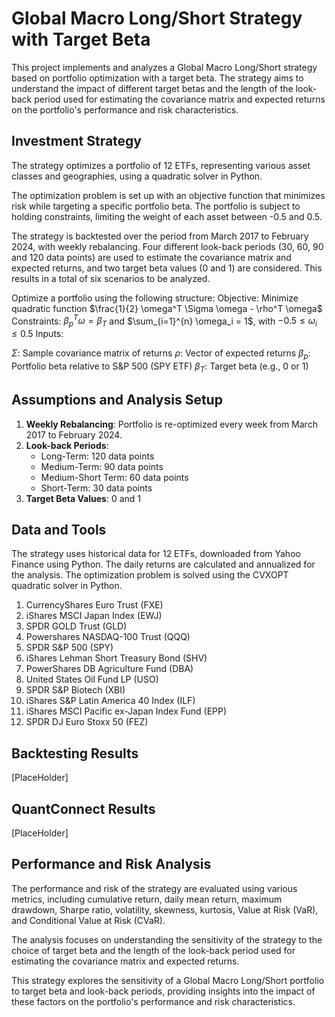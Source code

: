 # Global Macro Long/Short Strategy with Target Beta
This project implements and analyzes a Global Macro Long/Short strategy based on portfolio optimization with a target beta. The strategy aims to understand the impact of different target betas and the length of the look-back period used for estimating the covariance matrix and expected returns on the portfolio's performance and risk characteristics.

## Investment Strategy

The strategy optimizes a portfolio of 12 ETFs, representing various asset classes and geographies, using a quadratic solver in Python.

The optimization problem is set up with an objective function that minimizes risk while targeting a specific portfolio beta. The portfolio is subject to holding constraints, limiting the weight of each asset between -0.5 and 0.5.

The strategy is backtested over the period from March 2017 to February 2024, with weekly rebalancing. Four different look-back periods (30, 60, 90 and 120 data points) are used to estimate the covariance matrix and expected returns, and two target beta values (0 and 1) are considered. This results in a total of six scenarios to be analyzed.

Optimize a portfolio using the following structure:
Objective: Minimize quadratic function $\frac{1}{2} \omega^T \Sigma \omega - \rho^T \omega$
Constraints: $\beta_p^T \omega = \beta_T$ and $\sum_{i=1}^{n} \omega_i = 1$, with $-0.5 \leq \omega_i \leq 0.5$
Inputs:

$\Sigma$: Sample covariance matrix of returns
$\rho$: Vector of expected returns
$\beta_p$: Portfolio beta relative to S&P 500 (SPY ETF)
$\beta_T$: Target beta (e.g., 0 or 1)

## Assumptions and Analysis Setup

1. **Weekly Rebalancing**: Portfolio is re-optimized every week from March 2017 to February 2024.
2. **Look-back Periods**:
   - Long-Term: 120 data points
   - Medium-Term: 90 data points
   - Medium-Short Term: 60 data points
   - Short-Term: 30 data points
3. **Target Beta Values**: 0 and 1

## Data and Tools
The strategy uses historical data for 12 ETFs, downloaded from Yahoo Finance using Python. The daily returns are calculated and annualized for the analysis. The optimization problem is solved using the CVXOPT quadratic solver in Python.

1. CurrencyShares Euro Trust (FXE)
2. iShares MSCI Japan Index (EWJ)
3. SPDR GOLD Trust (GLD)
4. Powershares NASDAQ-100 Trust (QQQ)
5. SPDR S&P 500 (SPY)
6. iShares Lehman Short Treasury Bond (SHV)
7. PowerShares DB Agriculture Fund (DBA)
8. United States Oil Fund LP (USO)
9. SPDR S&P Biotech (XBI)
10. iShares S&P Latin America 40 Index (ILF)
11. iShares MSCI Pacific ex-Japan Index Fund (EPP)
12. SPDR DJ Euro Stoxx 50 (FEZ)


## Backtesting Results

[PlaceHolder]

## QuantConnect Results

[PlaceHolder]

## Performance and Risk Analysis

The performance and risk of the strategy are evaluated using various metrics, including cumulative return, daily mean return, maximum drawdown, Sharpe ratio, volatility, skewness, kurtosis, Value at Risk (VaR), and Conditional Value at Risk (CVaR). 

The analysis focuses on understanding the sensitivity of the strategy to the choice of target beta and the length of the look-back period used for estimating the covariance matrix and expected returns. 

This strategy explores the sensitivity of a Global Macro Long/Short portfolio to target beta and look-back periods, providing insights into the impact of these factors on the portfolio's performance and risk characteristics.
